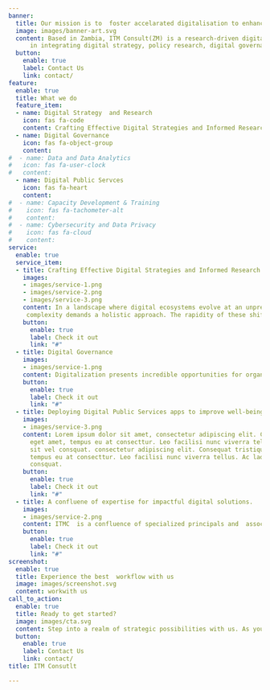 ```yaml
---
banner:
  title: Our mission is to  foster accelarated digitalisation to enhance service delivery and elevate citizens' quality of life.  
  image: images/banner-art.svg
  content: Based in Zambia, ITM Consult(ZM) is a research-driven digital advisory boutique that specializes 
      in integrating digital strategy, policy research, digital governance and provision of digital public services. We operate at the intersection of digital transformation and sustainable and socio-economic development, delivering comprehensive solutions that propel your success. Our mission is to  foster acceraleated digitalisation to enhance service delivery and elevate citizens' quality of life.   We serve as navigators through the intricacies of governance and technology, offering insights that ground you in the present while guiding you into the future
  button:
    enable: true
    label: Contact Us
    link: contact/
feature:
  enable: true
  title: What we do
  feature_item:
  - name: Digital Strategy  and Research
    icon: fas fa-code
    content: Crafting Effective Digital Strategies and Informed Research
  - name: Digital Governance
    icon: fas fa-object-group
    content:  
#  - name: Data and Data Analytics
#   icon: fas fa-user-clock
#   content:  
  - name: Digital Public Servces
    icon: fas fa-heart
    content: 
#  - name: Capacity Development & Training
#    icon: fas fa-tachometer-alt
#    content:  
#  - name: Cybersecurity and Data Privacy
#    icon: fas fa-cloud
#    content:  
service:
  enable: true
  service_item:
  - title: Crafting Effective Digital Strategies and Informed Research.
    images:
    - images/service-1.png
    - images/service-2.png
    - images/service-3.png
    content: In a landscape where digital ecosystems evolve at an unprecedented pace, navigating change and 
     complexity demands a holistic approach. The rapidity of these shifts often surpasses our capacity to establish protective measures and enact policies that foster inclusive innovation while guarding against misuse. For example, the recent global pandemic highlighted disparities in digital infrastructure,but also  exacerbated  the digital divide and accentuating gaps between nations and their digital capacities. Our strategic research initiatives endeavor to proactively unearth impactful solutions, providing leaders in the public, private, and non-profit sectors with actionable insights, decision-making support, and avenues to seamlessly integrate novel technologies into their organizational fabric.
    button:
      enable: true
      label: Check it out
      link: "#"
  - title: Digital Governance
    images:
    - images/service-1.png
    content: Digitalization presents incredible opportunities for organizations to innovate, strengthen,       and improve their business process, creating competitive advantages. Implementing digital governance is crucial in achieving digitalization goals and strategies. It ensures data consistency, trustworthiness, and prevents misuse. As organizations face new data privacy regulations and rely more on data analytics for decision-making, digital governance becomes increasingly important. <br> Implementing a well-designed digital governance framework minimizes effort and cost and enables organizations to navigate the digital landscape effectively, adhere to regulatory requirements, and achieve their strategic objectives. <br> At ITM Consult, our experienced consultants help organizations maximize benefit realization and value creation in line with their risk appetite. 
    button:
      enable: true
      label: Check it out
      link: "#"    
  - title: Deploying Digital Public Services apps to improve well-being of citizen.
    images:
    - images/service-3.png
    content: Lorem ipsum dolor sit amet, consectetur adipiscing elit. Consequat tristique
      eget amet, tempus eu at consecttur. Leo facilisi nunc viverra tellus. Ac laoreet
      sit vel consquat. consectetur adipiscing elit. Consequat tristique eget amet,
      tempus eu at consecttur. Leo facilisi nunc viverra tellus. Ac laoreet sit vel
      consquat.
    button:
      enable: true
      label: Check it out
      link: "#"
  - title: A confluene of expertise for impactful digital solutions.
    images:
    - images/service-2.png
    content: ITMC  is a confluence of specialized principals and  associates, each contributing to a multidisciplinary approach to consultation, capacity building, and problem resolution. Woven within this fabric is a  team that combines extensive experience working in  the public , private and NGO sectors with a broad understanding of modern technology trends and practices.  We are architects of sustainable and impactful digital solutions, advocates for agile, human-centric problem-solving that seamlessly integrates innovative digital technologies and data to drive evidence-based decision making and societal progress. 
    button:
      enable: true
      label: Check it out
      link: "#"
screenshot:
  enable: true
  title: Experience the best  workflow with us
  image: images/screenshot.svg
  content: workwith us
call_to_action:
  enable: true
  title: Ready to get started?
  image: images/cta.svg
  content: Step into a realm of strategic possibilities with us. As your partners, we're committed to delivering strategies that drive your success story in the transformative Digital Era
  button:
    enable: true
    label: Contact Us
    link: contact/
title: ITM Consutlt

---
```

